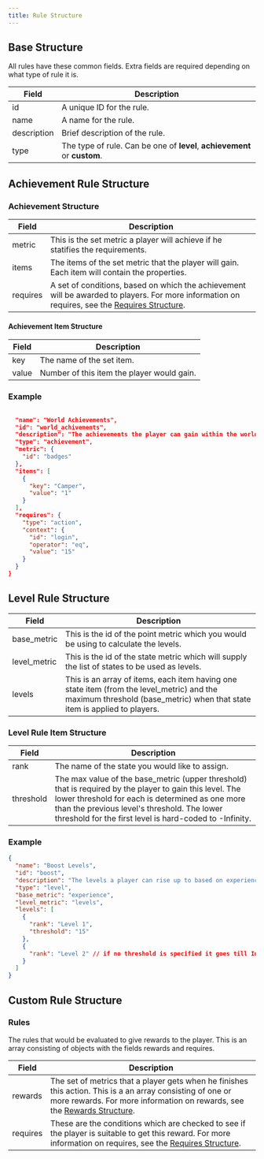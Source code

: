 ```yaml
---
title: Rule Structure
---
```


## Base Structure

All rules have these common fields. Extra fields are required depending on what type of rule it is.

|    Field    |    Description    |
|-------------|-------------------|
| id          | A unique ID for the rule. |
| name        | A name for the rule. |
| description | Brief description of the rule. |
| type        | The type of rule. Can be one of **level**, **achievement** or **custom**. |


## Achievement Rule Structure

### Achievement Structure

|    Field    |    Description    |
|-------------|-------------------|
| metric      | This is the set metric a player will achieve if he statifies the requirements. |
| items       | The items of the set metric that the player will gain. Each item will contain the properties. |
| requires    | A set of conditions, based on which the achievement will be awarded to players. For more information on requires, see the [Requires Structure](requires-structure.md). |


#### Achievement Item Structure

|    Field    |    Description    |
|-------------|-------------------|
| key         | The name of the set item. |
| value       | Number of this item the player would gain. |

### Example

```json

  "name": "World Achievements",
  "id": "world_achivements",
  "description": "The achievements the player can gain within the world",
  "type": "achievement",
  "metric": {
    "id": "badges"
  },
  "items": [
    {
      "key": "Camper",
      "value": "1"
    }
  ],
  "requires": {
    "type": "action",
    "context": {
      "id": "login",
      "operator": "eq",
      "value": "15"
    }
  }
}
```

## Level Rule Structure

|    Field    |    Description    |
|-------------|-------------------|
| base_metric | This is the id of the point metric which you would be using to calculate the levels. |
| level_metric| This is the id of the state metric which will supply the list of states to be used as levels. |
| levels      | This is an array of items, each item having one state item (from the level_metric) and the maximum threshold (base_metric) when that state item is applied to players. |


### Level Rule Item Structure

|    Field    |    Description    |
|-------------|-------------------|
| rank        | The name of the state you would like to assign. |
| threshold   | The max value of the base_metric (upper threshold) that is required by the player to gain this level. The lower threshold for each is determined as one more than the previous level's threshold. The lower threshold for the first level is hard-coded to -Infinity. |

### Example

```json
{
  "name": "Boost Levels",
  "id": "boost",
  "description": "The levels a player can rise up to based on experience",
  "type": "level",
  "base_metric": "experience",
  "level_metric": "levels",
  "levels": [
    {
      "rank": "Level 1",
      "threshold": "15"
    },
    {
      "rank": "Level 2" // if no threshold is specified it goes till Infinity
    }
  ]
}
```

## Custom Rule Structure

### Rules

The rules that would be evaluated to give rewards to the player. This is an array consisting of objects with the fields rewards and requires.

|    Field    |    Description    |
|-------------|-------------------|
| rewards     | The set of metrics that a player gets when he finishes this action. This is a an array consisting of one or more rewards. For more information on rewards, see the [Rewards Structure](rewards-structure.md). |
| requires    | These are the conditions which are checked to see if the player is suitable to get this reward. For more information on requires, see the [Requires Structure](requires-structure.md). |

